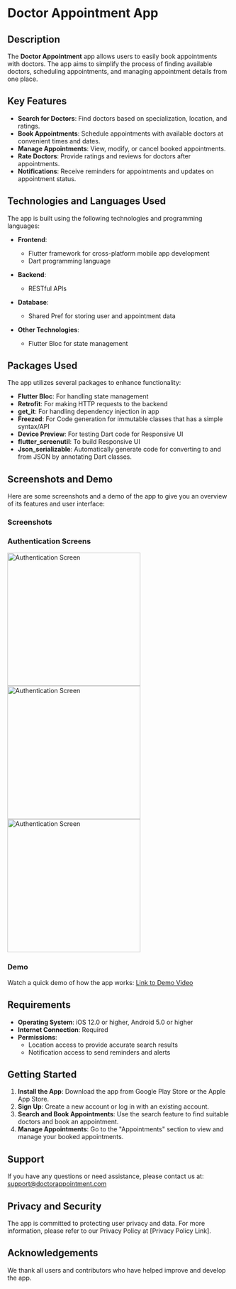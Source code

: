 # Doctor Appointment App

## Description

The **Doctor Appointment** app allows users to easily book appointments with doctors. The app aims to simplify the process of finding available doctors, scheduling appointments, and managing appointment details from one place.

## Key Features

- **Search for Doctors**: Find doctors based on specialization, location, and ratings.
- **Book Appointments**: Schedule appointments with available doctors at convenient times and dates.
- **Manage Appointments**: View, modify, or cancel booked appointments.
- **Rate Doctors**: Provide ratings and reviews for doctors after appointments.
- **Notifications**: Receive reminders for appointments and updates on appointment status.

## Technologies and Languages Used

The app is built using the following technologies and programming languages:

- **Frontend**: 
  - Flutter framework for cross-platform mobile app development
  - Dart programming language

- **Backend**:
  - RESTful APIs

- **Database**:
  - Shared Pref for storing user and appointment data

- **Other Technologies**:
  - Flutter Bloc for state management

## Packages Used

The app utilizes several packages to enhance functionality:

- **Flutter Bloc**: For handling state management
- **Retrofit**: For making HTTP requests to the backend
- **get_it**: For handling dependency injection in app
- **Freezed**: For Code generation for immutable classes that has a simple syntax/API
- **Device Preview**: For testing Dart code for Responsive UI
- **flutter_screenutil**: To build Responsive UI 
- **Json_serializable**: Automatically generate code for converting to and from JSON by annotating Dart classes.

## Screenshots and Demo

Here are some screenshots and a demo of the app to give you an overview of its features and user interface:

### Screenshots

### Authentication Screens
<img src="https://github.com/user-attachments/assets/4cae0548-1925-441c-9f90-4d97cc3f5099" alt="Authentication Screen" width="300"/>
<img src="https://github.com/user-attachments/assets/f0d51e30-0eda-48d8-a309-d944f9e19096" alt="Authentication Screen" width="300"/>
<img src="https://github.com/user-attachments/assets/b66617fd-4764-4872-a089-e7be6dfadc04" alt="Authentication Screen" width="300"/>



### Demo

Watch a quick demo of how the app works: [Link to Demo Video](path/to/demo_video.mp4)

## Requirements

- **Operating System**: iOS 12.0 or higher, Android 5.0 or higher
- **Internet Connection**: Required
- **Permissions**:
  - Location access to provide accurate search results
  - Notification access to send reminders and alerts

## Getting Started

1. **Install the App**: Download the app from Google Play Store or the Apple App Store.
2. **Sign Up**: Create a new account or log in with an existing account.
3. **Search and Book Appointments**: Use the search feature to find suitable doctors and book an appointment.
4. **Manage Appointments**: Go to the "Appointments" section to view and manage your booked appointments.


## Support

If you have any questions or need assistance, please contact us at: support@doctorappointment.com

## Privacy and Security

The app is committed to protecting user privacy and data. For more information, please refer to our Privacy Policy at [Privacy Policy Link].

## Acknowledgements

We thank all users and contributors who have helped improve and develop the app.
